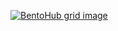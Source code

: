 [![BentoHub grid image](https://cloud.appwrite.io/v1/storage/buckets/667d390e003b1971a8be/files/66a685eb001ca144d49a/preview?project=667d35ca0017fb21fc6c)](https://bentohub.netlify.app/)
